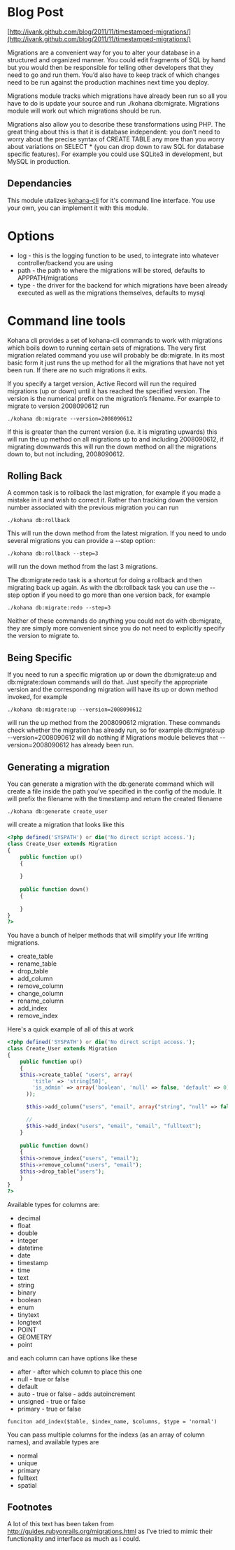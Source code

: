 # Blog Post

[http://ivank.github.com/blog/2011/11/timestamped-migrations/](http://ivank.github.com/blog/2011/11/timestamped-migrations/)

Migrations are a convenient way for you to alter your database in a structured and organized manner. You could edit fragments of SQL by hand but you would then be responsible for telling other developers that they need to go and run them. You’d also have to keep track of which changes need to be run against the production machines next time you deploy.

Migrations module tracks which migrations have already been run so all you have to do is update your source and run ./kohana db:migrate. Migrations module will work out which migrations should be run. 

Migrations also allow you to describe these transformations using PHP. The great thing about this is that it is database independent: you don’t need to worry about the precise syntax of CREATE TABLE any more than you worry about variations on SELECT * (you can drop down to raw SQL for database specific features). For example you could use SQLite3 in development, but MySQL in production.

## Dependancies

This module utalizes [kohana-cli](https://github.com/ivank/kohana-cli) for it's command line interface. You use your own, you can implement it with this module.

# Options

* log - this is the logging function to be used, to integrate into whatever controller/backend you are using
* path - the path to where the migrations will be stored, defaults to APPPATH/migrations
* type - the driver for the backend for which migrations have been already executed as well as the migrations themselves, defaults to mysql

# Command line tools

Kohana cli provides a set of kohana-cli commands to work with migrations which boils down to running certain sets of migrations. The very first migration related command you use will probably be db:migrate. In its most basic form it just runs the up method for all the migrations that have not yet been run. If there are no such migrations it exits.

If you specify a target version, Active Record will run the required migrations (up or down) until it has reached the specified version. The version is the numerical prefix on the migration’s filename. For example to migrate to version 2008090612 run

	./kohana db:migrate --version=2008090612

If this is greater than the current version (i.e. it is migrating upwards) this will run the up method on all migrations up to and including 2008090612, if migrating downwards this will run the down method on all the migrations down to, but not including, 2008090612.

## Rolling Back
A common task is to rollback the last migration, for example if you made a mistake in it and wish to correct it. Rather than tracking down the version number associated with the previous migration you can run

	./kohana db:rollback

This will run the down method from the latest migration. If you need to undo several migrations you can provide a --step option:

	./kohana db:rollback --step=3
will run the down method from the last 3 migrations.

The db:migrate:redo task is a shortcut for doing a rollback and then migrating back up again. As with the db:rollback task you can use the --step option if you need to go more than one version back, for example

	./kohana db:migrate:redo --step=3

Neither of these commands do anything you could not do with db:migrate, they are simply more convenient since you do not need to explicitly specify the version to migrate to.

## Being Specific
If you need to run a specific migration up or down the db:migrate:up and db:migrate:down commands will do that. Just specify the appropriate version and the corresponding migration will have its up or down method invoked, for example

	./kohana db:migrate:up --version=2008090612
will run the up method from the 2008090612 migration. These commands check whether the migration has already run, so for example db:migrate:up --version=2008090612 will do nothing if Migrations module believes that --version=2008090612 has already been run.

## Generating a migration

You can generate a migration with the db:generate command which will create a file inside the path you've specified in the config of the module. It will prefix the filename with the timestamp and return the created filename

	./kohana db:generate create_user

will create a migration that looks like this

``` php
<?php defined('SYSPATH') or die('No direct script access.');
class Create_User extends Migration
{
	public function up()
	{          
    
	}
	
	public function down()
	{      
          
	}
}
?>
```
You have a bunch of helper methods that will simplify your life writing migrations.

* create_table
* rename_table
* drop_table
* add_column
* remove_column
* change_column
* rename_column
* add_index
* remove_index	

Here's a quick example of all of this at work

``` php
<?php defined('SYSPATH') or die('No direct script access.');
class Create_User extends Migration
{
	public function up()
	{          
    $this->create_table( "users", array(
    	'title' => 'string[50]',
    	'is_admin' => array('boolean', 'null' => false, 'default' => 0)
	  ));

	  $this->add_column("users", "email", array("string", "null" => false));

	  //
	  $this->add_index("users", "email", "email", "fulltext");
	}
	
	public function down()
	{      
    $this->remove_index("users", "email");
    $this->remove_column("users", "email");
    $this->drop_table("users");
	}
}
?>
```
Available types for columns are:

* decimal
* float
* double
* integer
* datetime
* date
* timestamp
* time
* text
* string
* binary
* boolean
* enum
* tinytext
* longtext
* POINT
* GEOMETRY
* point

and each column can have options like these

* after - after which column to place this one
* null - true or false
* default
* auto - true or false - adds autoincrement
* unsigned - true or false
* primary - true or false

``funciton add_index($table, $index_name, $columns, $type = 'normal')``

You can pass multiple columns for the indexs (as an array of column names), and available types are

* normal
* unique
* primary
* fulltext
* spatial


## Footnotes 
A lot of this text has been taken from http://guides.rubyonrails.org/migrations.html as I've tried to mimic their functionality and interface as much as I could.
	